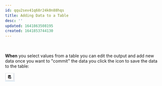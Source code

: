 ```yaml
---
id: qqu2sev41q68r24k0n88hqs
title: Adding Data to a Table
desc: ''
updated: 1641863508195
created: 1641853744130
---
```



<br></br>
**When** you select values from a table you can edit the output and add new data
once you want to "commit" the data you click the icon to save the data to the table:

![save data icon](/assets/images/2022-01-10-14-30-12.png)
